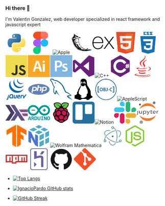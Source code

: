 ### Hi there 👋


I'm Valentin Gonzalez, web developer specialized in react framework and javascript expert

<img src="https://github.com/devicons/devicon/blob/master/icons/python/python-original.svg" height="70px" alt="Python">
    <img src="https://github.com/devicons/devicon/blob/master/icons/figma/figma-original.svg" height="70px" alt="Figma">
    <img src="https://upload.wikimedia.org/wikipedia/commons/thumb/8/84/Apple_Computer_Logo_rainbow.svg/1028px-Apple_Computer_Logo_rainbow.svg.png" height="70px" alt="Apple"><img src="https://github.com/devicons/devicon/blob/master/icons/flask/flask-original.svg" height="70px" alt="Flask"><img src="https://github.com/devicons/devicon/blob/master/icons/express/express-original.svg" height="70px" alt="Express.js"><img src="https://github.com/devicons/devicon/blob/master/icons/html5/html5-original.svg" height="70px" alt="HTML5"><img src="https://github.com/devicons/devicon/blob/master/icons/css3/css3-plain-wordmark.svg" height="70px" alt="CSS3"><img src="https://github.com/devicons/devicon/blob/master/icons/javascript/javascript-original.svg" height="70px" alt="JavaScript"><img src="https://github.com/devicons/devicon/blob/master/icons/illustrator/illustrator-plain.svg" height="70px" alt="Adobe Illustrator"><img src="https://github.com/devicons/devicon/blob/master/icons/photoshop/photoshop-plain.svg" height="70px" alt=""<img src="https://www.sublimehq.com/images/sublime_text.png" height="75px" alt="Adobe Photoshop"><img src="https://github.com/devicons/devicon/blob/master/icons/visualstudio/visualstudio-plain.svg" height="70px" alt="Visual Studio<img src="https://github.com/devicons/devicon/blob/master/icons/c/c-plain.svg" height="70px" alt="C"><img src="https://github.com/isocpp/logos/blob/master/cpp_logo.svg" height="70px" alt="C++"><img src="https://github.com/devicons/devicon/blob/master/icons/csharp/csharp-plain.svg" height="70px" alt="C#"><img src="https://github.com/devicons/devicon/blob/master/icons/java/java-plain.svg" height="70px" alt="Java"><img src="https://github.com/devicons/devicon/blob/master/icons/jquery/jquery-plain-wordmark.svg" height="70px" alt="JQuery"><img src="https://github.com/devicons/devicon/blob/master/icons/php/php-plain.svg" height="70px" alt="PHP"><img src="https://github.com/devicons/devicon/blob/master/icons/mysql/mysql-plain.svg" height="70px" alt=""MySQL><img src="https://github.com/devicons/devicon/blob/master/icons/linux/linux-plain.svg" height="70px" alt="Linux"<img src="https://github.com/devicons/devicon/blob/master/icons/ubuntu/ubuntu-plain.svg" height="70px" alt="Ubuntu"><img src="https://github.com/devicons/devicon/blob/master/icons/objectivec/objectivec-plain.svg" height="70px" alt="Objective-C"><img src="https://github.com/idleberg/applescript-svg-icon/blob/master/src/applescript.svg" height="70px" alt="AppleScript"<img src="https://github.com/devicons/devicon/blob/master/icons/unity/unity-original.svg" height="70px" alt="Unity"><img src="https://github.com/devicons/devicon/blob/master/icons/haskell/haskell-original.svg" height="70px" alt="Haskell"><img src="https://github.com/devicons/devicon/blob/master/icons/arduino/arduino-original-wordmark.svg" height="70px" alt="Arduino"><img src="https://github.com/devicons/devicon/blob/master/icons/raspberrypi/raspberrypi-original.svg" height="70px" alt="Raspberry Pi"><img src="https://github.com/devicons/devicon/blob/master/icons/trello/trello-plain.svg" height="70px" alt="Trello"><img src="https://upload.wikimedia.org/wikipedia/commons/4/45/Notion_app_logo.png" height="70px" alt="Notion"><img src="https://github.com/devicons/devicon/blob/master/icons/slack/slack-original.svg" height="70px" alt="Slack"><img src="https://github.com/devicons/devicon/blob/master/icons/jupyter/jupyter-original-wordmark.svg" height="70px" alt="Jupyter"><img src="https://github.com/devicons/devicon/blob/master/icons/tensorflow/tensorflow-original.svg" height="70px" alt="Tensorflow"><img src="https://github.com/devicons/devicon/blob/master/icons/numpy/numpy-original.svg" height="70px" alt="Numpy"><img src="https://www.wolfram.com/common/framework/img/spikey.en.png" height="70px" alt="Wolfram Mathematica"><img src="https://github.com/devicons/devicon/blob/master/icons/electron/electron-original.svg" height="70px" alt="Electron.js"><img src="https://github.com/devicons/devicon/blob/master/icons/nodejs/nodejs-original.svg" height="70px" alt="Node.js"><img src="https://github.com/devicons/devicon/blob/master/icons/npm/npm-original-wordmark.svg" height="70px" alt="npm"><img src="https://github.com/devicons/devicon/blob/master/icons/heroku/heroku-original.svg" height="70px" alt="Heroku"><img src="https://github.com/devicons/devicon/blob/master/icons/github/github-original.svg" height="70px" alt="GitHub"> <img src="https://github.com/devicons/devicon/blob/master/icons/git/git-original.svg" height="70px" alt="git">


- [![Top Langs](https://github-readme-stats.vercel.app/api/top-langs/?username=IgnacioPardo&theme=highcontrast&layout=compact&langs_count=6)](https://github.com/Tintaa307?tab=repositories)   
  
- [![IgnacioPardo GitHub stats](https://github-readme-stats.vercel.app/api?username=Tintaa307&hide=prs,issues,contribs&theme=highcontrast&count_private=true&show_icons=true&icon_color=ffff00&include_all_commits=true)](https://github.com/anuraghazra/github-readme-stats)

- [![GitHub Streak](http://github-readme-streak-stats.herokuapp.com?user=Tintaa307&theme=highcontrast&date_format=M%20j%5B%2C%20Y%5D&ring=F4FF00&border=F4FF00&fire=F4FF00)](https://git.io/streak-stats)
    
